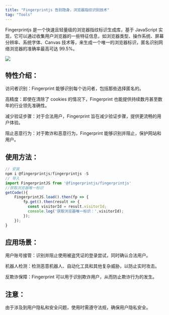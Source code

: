 ```yaml
---
title: "Fingerprintjs 告别隐身，浏览器指纹识别技术"
tag: "Tools"
---
```


Fingerprintjs 是一个快速且轻量级的浏览器指纹标识生成库，基于 JavaScript 实现，它可以通过收集用户浏览器的一些特征信息，如浏览器类型、操作系统、屏幕分辨率、系统字体、Canvas 技术等，来生成一个唯一的浏览器标识，匿名识别网络浏览器的准确率最高可达 99.5%。

<img src="../imgs/82/06.webp" />

## 特性介绍：

访问者识别：Fingerprint 能够识别每个访问者，包括那些选择匿名的。

高精度：即使在清除了 cookies 的情况下，Fingerprint 也能提供持续数月甚至数年的行业领先准确性。

减少验证步骤：对于合法用户，Fingerprint 旨在减少验证步骤，提供更流畅的用户体验。

阻止恶意行为：对于欺诈和恶意行为，Fingerprint 能够识别并阻止，保护网站和用户。

## 使用方法：

```js
// 安装
npm i @fingerprintjs/fingerprintjs -S
// 导入
import FingerprintJS from '@fingerprintjs/fingerprintjs'
//获取浏览器唯一标识
getCode(){
    FingerprintJS.load().then(fp => {
        fp.get().then(result => {
          const visitorId = result.visitorId;
          console.log('获取浏览器唯一标识：',visitorId);
        });
    });
}
```

## 应用场景：

用户账号接管：识别并阻止使用被盗凭证的登录尝试，同时确认合法用户。

机器人检测：检测恶意机器人、自动化工具和其他复杂威胁，以防止实时攻击。

反欺诈保障：Fingerprint 可以用于识别欺诈用户，从而防止欺诈行为的发生。

## 注意：

由于涉及到用户隐私和安全问题，使用时需遵守法规，确保用户隐私安全。
